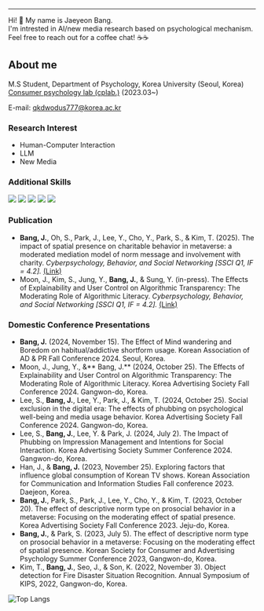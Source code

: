 ------------------------------

Hi! 🤗 My name is Jaeyeon Bang.    
I'm intrested in AI/new media research based on psychological mechanism.   
Feel free to reach out for a coffee chat! ☕☕



## About me 


M.S Student, Department of Psychology, Korea University (Seoul, Korea)    
[Consumer psychology lab (cplab.)](https://www.captainkorea411.kr/) (2023.03~)       

E-mail: qkdwodus777@korea.ac.kr

### Research Interest
- Human-Computer Interaction
- LLM
- New Media

### Additional Skills
<img src="https://img.shields.io/badge/-Python-3776AB?style=flat&logo=Python&logoColor=white"/> <img src="https://img.shields.io/badge/-PyTorch-EE4C2C?style=flat&logo=Pytorch&logoColor=white"/> <img src="https://img.shields.io/badge/-Jupyter-F37626?style=flat&logo=Jupyter&logoColor=white"/> <img src="https://img.shields.io/badge/-SPSS-D70032?style=flat&logoColor=white"/> <img src="https://img.shields.io/badge/-R-276DC3?style=flat&logo=R&logoColor=white"/>

### Publication
- **Bang, J.**, Oh, S., Park, J., Lee, Y., Cho, Y., Park, S., & Kim, T. (2025). The impact of spatial presence on charitable behavior in metaverse: a moderated mediation model of norm message and involvement with charity. _Cyberpsychology, Behavior, and Social Networking [SSCI Q1, IF = 4.2]._ [(Link)](https://www.liebertpub.com/doi/abs/10.1089/cyber.2024.0434) 
- Moon, J., Kim, S., Jung, Y., **Bang, J.**, & Sung, Y. (in-press). The Effects of Explainability and User Control on Algorithmic Transparency: The Moderating Role of Algorithmic Literacy. _Cyberpsychology, Behavior, and Social Networking [SSCI Q1, IF = 4.2]._ [(Link)](https://www.liebertpub.com/doi/abs/10.1089/cyber.2024.0525)  

### Domestic Conference Presentations 
- **Bang, J.** (2024, November 15). The Effect of Mind wandering and Boredom on habitual/addictive shortform usage. Korean Association of AD & PR Fall Conference 2024. Seoul, Korea. 
- Moon, J., Jung, Y., &** Bang, J.** (2024, October 25). The Effects of Explainability and User Control on Algorithmic Transparency: The Moderating Role of Algorithmic Literacy. Korea Advertising Society Fall Conference 2024. Gangwon-do, Korea. 
- Lee, S., **Bang, J.**, Lee, Y., Park, J., & Kim, T. (2024, October 25). Social exclusion in the digital
era: The effects of phubbing on psychological well-being and media usage behavior. Korea Advertising Society Fall Conference 2024. Gangwon-do, Korea. 
- Lee, S., **Bang, J.**, Lee, Y. & Park, J. (2024, July 2). The Impact of Phubbing on Impression
Management and Intentions for Social Interaction. Korea Advertising Society Summer Conference 2024. Gangwon-do, Korea. 
- Han, J., & **Bang, J.** (2023, November 25). Exploring factors that influence global consumption of Korean TV shows. Korean Association for Communication and Information Studies Fall conference 2023. Daejeon, Korea.
- **Bang, J.**, Park, S., Park, J., Lee, Y., Cho, Y., & Kim, T. (2023, October 20). The effect of descriptive norm type on prosocial behavior in a metaverse: Focusing on the moderating effect of spatial presence. Korea Advertising Society Fall Conference 2023. Jeju-do, Korea. 
- **Bang, J.**, & Park, S. (2023, July 5). The effect of descriptive norm type on prosocial behavior in a metaverse: Focusing on the moderating effect of spatial presence. Korean Society for Consumer and Advertising Psychology Summer Conference 2023, Gangwon-do, Korea.  
- Kim, T., **Bang, J.**, Seo, J., & Son, K. (2022, November 3). Object detection for Fire Disaster Situation Recognition. Annual Symposium of KIPS, 2022, Gangwon-do, Korea.  


![Top Langs](https://github-readme-stats.vercel.app/api/top-langs/?username=JaeYeonBang&layout=compact)

<!--
**JaeYeonBang/JaeYeonBang** is a ✨ _special_ ✨ repository because its `README.md` (this file) appears on your GitHub profile.

Here are some ideas to get you started:

- 🔭 I’m currently working on ...
- 🌱 I’m currently learning ...
- 👯 I’m looking to collaborate on ...
- 🤔 I’m looking for help with ...
- 💬 Ask me about ...
- 📫 How to reach me: ...
- 😄 Pronouns: ...
- ⚡ Fun fact: ...
-->
